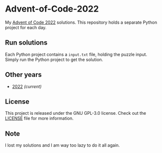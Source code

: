 # Advent-of-Code-2022
My [Advent of Code 2022][aoc-2022] solutions.
This repository holds a separate Python project for each day.

## Run solutions

Each Python project contains a `input.txt` file, holding the puzzle input. Simply
run the Python project to get the solution.

## Other years

- [2022](https://github.com/jikovec/advent-of-code-2022) _(current)_

## License

This project is released under the GNU GPL-3.0 license.
Check out the [LICENSE](LICENSE) file for more information.

## Note

I lost my solutions and I am way too lazy to do it all again.

[aoc-2022]: https://adventofcode.com/2022
